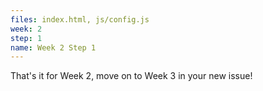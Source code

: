 ```yaml
---
files: index.html, js/config.js
week: 2
step: 1
name: Week 2 Step 1
---
```


That's it for Week 2, move on to Week 3 in your new issue!
